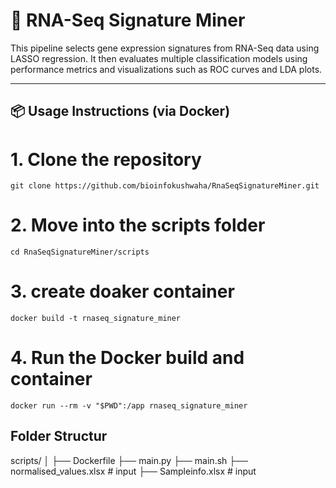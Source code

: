 # 🧬 RNA-Seq Signature Miner

This pipeline selects gene expression signatures from RNA-Seq data using LASSO regression. It then evaluates multiple classification models using performance metrics and visualizations such as ROC curves and LDA plots.

---

## 📦 Usage Instructions (via Docker)

# 1. Clone the repository
```
git clone https://github.com/bioinfokushwaha/RnaSeqSignatureMiner.git
```

# 2. Move into the scripts folder
```
cd RnaSeqSignatureMiner/scripts
```
# 3. create doaker container
```
docker build -t rnaseq_signature_miner
```
# 4. Run the Docker build and container
```
docker run --rm -v "$PWD":/app rnaseq_signature_miner
````

## Folder Structur

scripts/
│
├── Dockerfile
├── main.py
├── main.sh
├── normalised_values.xlsx       # input
├── Sampleinfo.xlsx              # input
